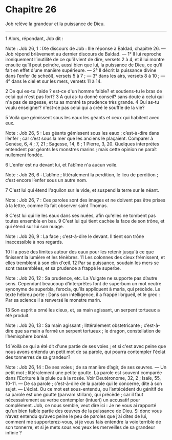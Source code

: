 # Chapitre 26

Job relève la grandeur et la puissance de Dieu.

***

1 Alors, répondant, Job dit :

<span class="bible-note">Note : </span> Job 26, 1 : IXe discours de Job : IIIe réponse à Baldad, chapitre 26. ― Job répond brièvement au dernier discours de Baldad. ― 1° Il lui reproche ironiquement l’inutilité de ce qu’il vient de dire, versets 2 à 4, et il lui montre ensuite qu’il peut peindre, aussi bien que lui, la puissance de Dieu, ce qu’il fait en effet d’une manière supérieure. ― 2° Il décrit la puissance divine dans l’enfer (le scheôl), versets 5 à 7 ; ― 3° dans les airs, versets 8 à 10 ; ― 4° dans le ciel et sur les mers, versets 11 à 14.


2 De qui es-tu l'aide ? est-ce d'un homme faible? et soutiens-tu le bras de celui qui n'est pas fort? 3 A qui as-tu donné conseil? sans doute à celui qui n'a pas de sagesse, et tu as montré ta prudence très grande. 4 Qui as-tu voulu enseigner? n'est-ce pas celui qui a créé le souffle de la vie?


5 Voilà que gémissent sous les eaux les géants et ceux qui habitent avec eux.

<span class="bible-note">Note : </span> Job 26, 5 : Les géants gémissent sous les eaux ; c’est-à-dire dans l’enfer ; car c’est sous la mer que les anciens le plaçaient. Comparer à Genèse, 6, 4 ; 7, 21 ; Sagesse, 14, 6 ; 1 Pierre, 3, 20. Quelques interprètes entendent par géants les monstres marins ; mais cette opinion ne paraît nullement fondée.

6 L'enfer est nu devant lui, et l'abîme n'a aucun voile.

<span class="bible-note">Note : </span> Job 26, 6 : L’abîme ; littéralement la perdition, le lieu de perdition ; c’est encore l’enfer sous un autre nom.

7 C'est lui qui étend l'aquilon sur le vide, et suspend la terre sur le néant.

<span class="bible-note">Note : </span> Job 26, 7 : Ces paroles sont des images et ne doivent pas être prises à la lettre, comme l’a fait observer saint Thomas.

8 C'est lui qui lie les eaux dans ses nuées, afin qu'elles ne tombent pas toutes ensemble en bas. 9 C'est lui qui tient cachée la face de son trône, et qui étend sur lui son nuage.

<span class="bible-note">Note : </span> Job 26, 9 : La face ; c’est-à-dire le devant. Il tient son trône inaccessible à nos regards.

10 Il a posé des limites autour des eaux pour les retenir jusqu'à ce que finissent la lumière et les ténèbres. 11 Les colonnes des cieux frémissent, et elles tremblent à son clin d'œil. 12 Par sa puissance, soudain les mers se sont rassemblées, et sa prudence a frappé le superbe.

<span class="bible-note">Note : </span> Job 26, 12 : Sa prudence, etc. La Vulgate ne supporte pas d’autre sens. Cependant beaucoup d’interprètes font de superbum un mot neutre synonyme de superbia, ferocia, qu’ils appliquent à maria, qui précède. Le texte hébreu porte : Dans son intelligence, il a frappé l’orgueil, et le grec : Par sa science il a renversé le monstre marin.

13 Son esprit a orné les cieux, et, sa main agissant, un serpent tortueux a été produit.

<span class="bible-note">Note : </span> Job 26, 13 : Sa main agissant ; littéralement obstetricante ; c’est-à-dire que sa main a formé un serpent tortueux ; le dragon, constellation de l’hémisphère boréal.


14 Voilà ce qui a été dit d'une partie de ses voies ; et si c'est avec peine que nous avons entendu un petit mot de sa parole, qui pourra contempler l'éclat des tonnerres de sa grandeur?

<span class="bible-note">Note : </span> Job 26, 14 : De ses voies ; de sa manière d’agir, de ses œuvres. ― Un petit mot ; littéralement une petite goutte. La parole est souvent comparée dans l’Ecriture à la pluie ou à la rosée. Voir Deutéronome, 32, 2 ; Isaïe, 55, 10-11. ― De sa parole ; c’est-à-dire de la parole qui le concerne, dite à son sujet. ― L’éclat. Ou ce mot est sous-entendu, ou l’antécédent du génitif de sa parole est une goutte (parvam stillam), qui précède ; car il faut nécessairement au verbe contempler (intueri) un accusatif pour complément. Job, ce nous semble, veut dire ici : Je ne vous ai rapporté qu’un bien faible partie des œuvres de la puissance de Dieu. Si donc vous n’avez entendu qu’avec peine le peu de paroles que j’ai dites de lui, comment me supporterez-vous, si je vous fais entendre la voix terrible de son tonnerre, et si je mets sous vos yeux les merveilles de sa grandeur infinie ?

